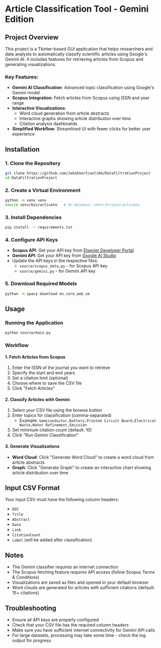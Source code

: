 # Article Classification Tool - Gemini Edition

## Project Overview
This project is a Tkinter-based GUI application that helps researchers and data analysts to automatically classify scientific articles using Google's Gemini AI. It includes features for retrieving articles from Scopus and generating visualizations.

### Key Features:
- **Gemini AI Classification**: Advanced topic classification using Google's Gemini model
- **Scopus Integration**: Fetch articles from Scopus using ISSN and year range
- **Interactive Visualizations**: 
  - Word cloud generation from article abstracts
  - Interactive graphs showing article distribution over time
  - Citation analysis dashboards
- **Simplified Workflow**: Streamlined UI with fewer clicks for better user experience

## Installation 

### 1. Clone the Repository
```bash
git clone https://github.com/JakobSertcanli04/DataFiltrationProject
cd DataFiltrationProject
```

### 2. Create a Virtual Environment
```bash
python -m venv venv
source venv/bin/activate   # On Windows: venv\Scripts\activate
```

### 3. Install Dependencies
```bash
pip install -r requirements.txt
```

### 4. Configure API Keys
- **Scopus API**: Get your API key from [Elsevier Developer Portal](https://dev.elsevier.com/apikey/manage)
- **Gemini API**: Get your API key from [Google AI Studio](https://makersuite.google.com/app/apikey)
- Update the API keys in the respective files:
  - `source/scopus_data.py` - for Scopus API key
  - `source/gemini.py` - for Gemini API key

### 5. Download Required Models
```bash
python -m spacy download en_core_web_sm
```

## Usage

### Running the Application
```bash
python source/main.py
```

### Workflow

#### 1. Fetch Articles from Scopus
1. Enter the ISSN of the journal you want to retrieve
2. Specify the start and end years
3. Set a citation limit (optional)
4. Choose where to save the CSV file
5. Click "Fetch Articles"

#### 2. Classify Articles with Gemini
1. Select your CSV file using the browse button
2. Enter topics for classification (comma-separated)
   - Example: `Semiconductor,Battery,Printed Circuit Board,Electrical Waste,Water Refinement,Emission`
3. Set minimum citation count (default: 10)
4. Click "Run Gemini Classification"

#### 3. Generate Visualizations
- **Word Cloud**: Click "Generate Word Cloud" to create a word cloud from article abstracts
- **Graph**: Click "Generate Graph" to create an interactive chart showing article distribution over time

## Input CSV Format
Your input CSV must have the following column headers:
- `DOI`
- `Title` 
- `Abstract`
- `Date`
- `Link`
- `CitationCount`
- `Label` (will be added after classification)

## Notes
- The Gemini classifier requires an internet connection
- The Scopus fetching feature requires API access (follow Scopus Terms & Conditions)
- Visualizations are saved as files and opened in your default browser
- Word clouds are generated for articles with sufficient citations (default: 15+ citations)

## Troubleshooting
- Ensure all API keys are properly configured
- Check that your CSV file has the required column headers
- Make sure you have sufficient internet connectivity for Gemini API calls
- For large datasets, processing may take some time - check the log output for progress


       
